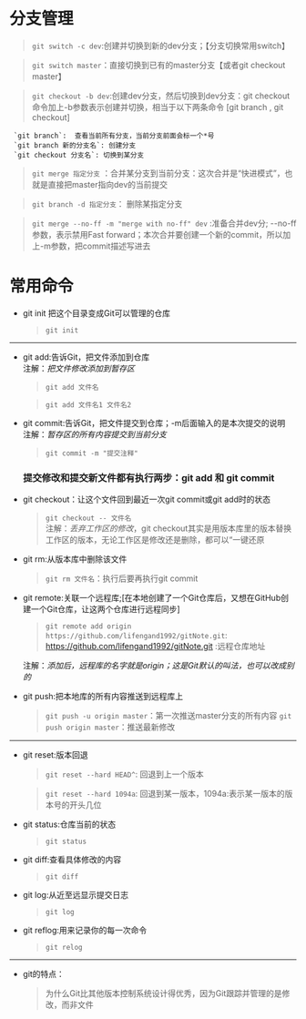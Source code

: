 #  分支管理
> `git switch -c dev`:创建并切换到新的dev分支；【分支切换常用switch】

> `git switch master`：直接切换到已有的master分支【或者git checkout master】

> `git checkout -b dev`:创建dev分支，然后切换到dev分支：git checkout命令加上-b参数表示创建并切换，相当于以下两条命令 [git branch , git checkout]

     `git branch`:  查看当前所有分支，当前分支前面会标一个*号 
     `git branch 新的分支名`: 创建分支  
     `git checkout 分支名`: 切换到某分支

> `git merge 指定分支` ：合并某分支到当前分支：这次合并是“快进模式”，也就是直接把master指向dev的当前提交 

> `git branch -d 指定分支`： 删除某指定分支  

>`git merge --no-ff -m "merge with no-ff" dev` :准备合并dev分; --no-ff参数，表示禁用Fast forward；本次合并要创建一个新的commit，所以加上-m参数，把commit描述写进去
# 常用命令

* git init 把这个目录变成Git可以管理的仓库
    > `git init` 

*****
* git add:告诉Git，把文件添加到仓库  
注解：_把文件修改添加到暂存区_
    > `git add 文件名`

    > `git add 文件名1 文件名2`

* git commit:告诉Git，把文件提交到仓库；-m后面输入的是本次提交的说明  
注解：_暂存区的所有内容提交到当前分支_
    > `git commit -m "提交注释"`

    ###  提交修改和提交新文件都有执行两步：git add 和 git commit
* git checkout：让这个文件回到最近一次git commit或git add时的状态
    > `git checkout -- 文件名`  
注解：_丢弃工作区的修改_，git checkout其实是用版本库里的版本替换工作区的版本，无论工作区是修改还是删除，都可以“一键还原
* git rm:从版本库中删除该文件
    > `git rm 文件名`：执行后要再执行git commit

* git remote:关联一个远程库;[在本地创建了一个Git仓库后，又想在GitHub创建一个Git仓库，让这两个仓库进行远程同步]
    > `git remote add origin https://github.com/lifengand1992/gitNote.git`:
    https://github.com/lifengand1992/gitNote.git :远程仓库地址 

    注解：_添加后，远程库的名字就是origin；这是Git默认的叫法，也可以改成别的_
* git push:把本地库的所有内容推送到远程库上
    > `git push -u origin master`：第一次推送master分支的所有内容
    > `git push origin master`：推送最新修改
*****
* git reset:版本回退
    > `git reset --hard HEAD^`: 回退到上一个版本 

    > `git reset --hard 1094a`: 回退到某一版本，1094a:表示某一版本的版本号的开头几位
* git status:仓库当前的状态
    > `git status`

* git diff:查看具体修改的内容
    > `git diff`
* git log:从近至远显示提交日志
    > `git log`
* git reflog:用来记录你的每一次命令
    > `git relog`

*****
* git的特点：  
    >为什么Git比其他版本控制系统设计得优秀，因为Git跟踪并管理的是修改，而非文件








